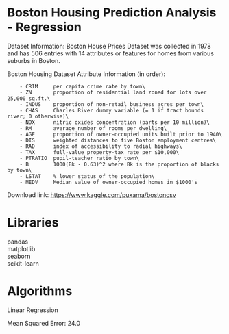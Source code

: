 # Boston Housing Prediction Analysis - Regression


Dataset Information:
Boston House Prices Dataset was collected in 1978 and has 506 entries with 14 attributes or features for homes from various suburbs in Boston.

Boston Housing Dataset Attribute Information (in order):

        - CRIM     per capita crime rate by town\
        - ZN       proportion of residential land zoned for lots over 25,000 sq.ft.\
        - INDUS    proportion of non-retail business acres per town\
        - CHAS     Charles River dummy variable (= 1 if tract bounds river; 0 otherwise)\
        - NOX      nitric oxides concentration (parts per 10 million)\
        - RM       average number of rooms per dwelling\
        - AGE      proportion of owner-occupied units built prior to 1940\
        - DIS      weighted distances to five Boston employment centres\
        - RAD      index of accessibility to radial highways\
        - TAX      full-value property-tax rate per $10,000\
        - PTRATIO  pupil-teacher ratio by town\
        - B        1000(Bk - 0.63)^2 where Bk is the proportion of blacks by town\
        - LSTAT    % lower status of the population\
        - MEDV     Median value of owner-occupied homes in $1000's

Download link: https://www.kaggle.com/puxama/bostoncsv

# Libraries
pandas\
matplotlib\
seaborn\
scikit-learn

# Algorithms
Linear Regression

Mean Squared Error: 24.0